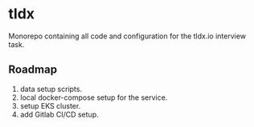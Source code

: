 tldx
====

Monorepo containing all code and configuration for the tldx.io interview task.


## Roadmap

1. data setup scripts.
2. local docker-compose setup for the service.
3. setup EKS cluster.
4. add Gitlab CI/CD setup.
